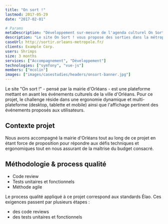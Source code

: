 ```yaml
---
title: "On sort !"
lastmod: 2017-05-29
date: "2017-02-01"

# Params
metaDescription: "Développement sur-mesure de l'agenda culturel On Sort. Technologies : Vue.js, PHP, framework Symfony."
description: "Le site On Sort ! vous propose des sorties dans la métropole orléanaise. Son fonctionnement collaboratif permet aux organisateurs de suggérer leurs événements en quelques clics."
caseUrl: http://sortir.orleans-metropole.fr/
clients: Example Corp.
users: Shrimps
size: 3 months
services: ["Accompagnement", "Développement"]
technologies: ["symfony", "vue-js"]
members: ["mcolin"]
images: ["images/casestudies/headers/onsort-banner.jpg"]
---
```


Le site "On sort !" - pensé par la mairie d'Orléans - est une plateforme mettant en avant les événements culturels de la ville d'Orléans. Pour ce projet, le challenge réside dans une ergonomie dynamique et multi-plateforme (desktop, tablette et mobile) ainsi que l'affichage pertinent des événements proposés aux utilisateurs.

## Contexte projet</h2>

Nous avons accompagné la mairie d'Orléans tout au long de ce projet en étant force de proposition pour répondre aux défis techniques et ergonomiques tout en nous assurant de la maîtrise du budget consacré.

## Méthodologie & process qualité</h2>

* Code review
* Tests unitaires et fonctionnels
* Méthode agile
  
Le process qualité appliqué à ce projet correspond aux standards Élao. Ces exigences passent par plusieurs étapes :

* des code reviews
* des tests unitaires et fonctionnels
